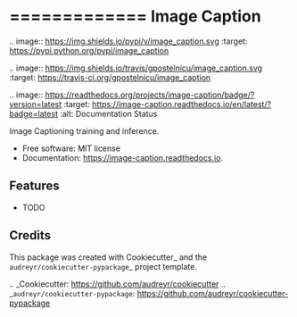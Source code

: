 =============
Image Caption
=============


.. image:: https://img.shields.io/pypi/v/image_caption.svg
        :target: https://pypi.python.org/pypi/image_caption

.. image:: https://img.shields.io/travis/gpostelnicu/image_caption.svg
        :target: https://travis-ci.org/gpostelnicu/image_caption

.. image:: https://readthedocs.org/projects/image-caption/badge/?version=latest
        :target: https://image-caption.readthedocs.io/en/latest/?badge=latest
        :alt: Documentation Status




Image Captioning training and inference.


* Free software: MIT license
* Documentation: https://image-caption.readthedocs.io.


Features
--------

* TODO

Credits
-------

This package was created with Cookiecutter_ and the `audreyr/cookiecutter-pypackage`_ project template.

.. _Cookiecutter: https://github.com/audreyr/cookiecutter
.. _`audreyr/cookiecutter-pypackage`: https://github.com/audreyr/cookiecutter-pypackage
